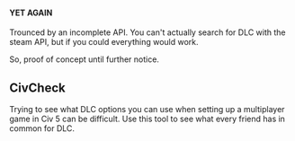 #### YET AGAIN
Trounced by an incomplete API. You can't actually search for DLC with the steam API, but if you could everything would work.

So, proof of concept until further notice.

## CivCheck

Trying to see what DLC options you can use when setting up a multiplayer game in Civ 5 can be difficult.
Use this tool to see what every friend has in common for DLC.

